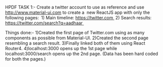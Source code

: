 HPDF TASK 1:-
Create a twitter account to use as reference and use ​http://www.material-ui.com​ to create a  new ReactJS app with only the following pages:  1) Main timeline: ​https://twitter.com  2) Search results: ​https://twitter.com/search?q=aadhaar   

Things done:-
1)Created the first page of Twitter.com using as many components as possible from Material-UI.
2)Created the second page resembling a search result.
3)Finally linked both of them using React Router4.
4)localhost:3000 opens up the 1st page while localhost:3000/search opens up the 2nd page.
(Data has been hard coded for both the pages.)
